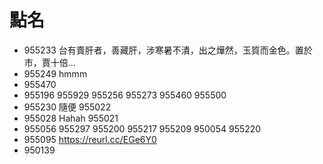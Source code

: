 # 點名

* 955233 台有賣肝者，善藏肝，涉寒暑不潰，出之燁然，玉質而金色。置於市，賈十倍... 
* 955249 hmmm
* 955470
* 955196
955929
955256
955273
955460
955500
* 955230 隨便
955022
* 955028 Hahah
955021
* 955056 
955297
955200
955217
955209
950054
955220
* 955095 https://reurl.cc/EGe6Y0
* 950139 
